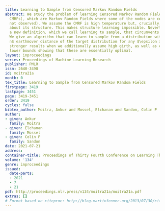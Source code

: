 ```yaml
---
title: Learning to Sample from Censored Markov Random Fields
abstract: We study the problem of learning Censored Markov Random Fields (abbreviated
  CMRFs), which are Markov Random Fields where some of the nodes are censored (i.e.
  not observed). We assume the CMRF is high temperature but, crucially, make no assumption
  about its structure. This makes structure learning impossible. Nevertheless we introduce
  a new definition, which we call learning to sample, that circumvents this obstacle.
  We give an algorithm that can learn to sample from a distribution within $\epsilon
  n$ earthmover distance of the target distribution for any $\epsilon > 0$. We obtain
  stronger results when we additionally assume high girth, as well as computational
  lower bounds showing that these are essentially optimal.
layout: inproceedings
series: Proceedings of Machine Learning Research
publisher: PMLR
issn: 2640-3498
id: moitra21a
month: 0
tex_title: Learning to Sample from Censored Markov Random Fields
firstpage: 3419
lastpage: 3451
page: 3419-3451
order: 3419
cycles: false
bibtex_author: Moitra, Ankur and Mossel, Elchanan and Sandon, Colin P
author:
- given: Ankur
  family: Moitra
- given: Elchanan
  family: Mossel
- given: Colin P
  family: Sandon
date: 2021-07-21
address:
container-title: Proceedings of Thirty Fourth Conference on Learning Theory
volume: '134'
genre: inproceedings
issued:
  date-parts:
  - 2021
  - 7
  - 21
pdf: http://proceedings.mlr.press/v134/moitra21a/moitra21a.pdf
extras: []
# Format based on citeproc: http://blog.martinfenner.org/2013/07/30/citeproc-yaml-for-bibliographies/
---
```

